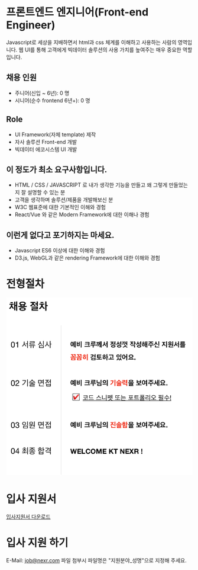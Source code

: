 # 프론트엔드 엔지니어(Front-end Engineer)

Javascript로 세상을 지배하면서 html과 css 체계를 이해하고 사용하는 사람의 영역입니다.  웹 UI를 통해 고객에게 빅데이터 솔루션의 사용 가치를 높여주는 매우 중요한 역할입니다.

## 채용 인원
- 주니어(신입 ~ 6년): 0 명
- 시니어(순수 frontend 6년+): 0 명

## Role
- UI Framework(자체 template) 제작
- 자사 솔루션 Front-end 개발
- 빅데이터 에코시스템 UI 개발

## 이 정도가 최소 요구사항입니다.
- HTML / CSS / JAVASCRIPT 로 내가 생각한 기능을 만들고 왜 그렇게 만들었는지 잘 설명할 수 있는 분
- 고객을 생각하며 솔루션/제품을 개발해보신 분
- W3C 웹표준에 대한 기본적인 이해와 경험
- React/Vue 와 같은 Modern Framework에 대한 이해나 경험

## 이런게 없다고 포기하지는 마세요.
- Javascript ES6 이상에 대한 이해와 경험
- D3.js, WebGL과 같은 rendering Framework에 대한 이해와 경험

# 전형절차
![Job Process](../../../images/job_process.png "Job Process")

# 입사 지원서
[입사지원서 다운로드](../../../files/kt_nexr_resume.docx)

# 입사 지원 하기
E-Mail: <job@nexr.com>
파일 첨부시 파일명은 "지원분야_성명"으로 지정해 주세요.
